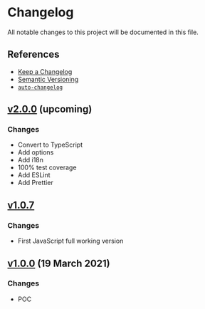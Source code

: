 # Changelog

All notable changes to this project will be documented in this file.

## References

- [Keep a Changelog](https://keepachangelog.com/en/1.0.0/)
- [Semantic Versioning](https://semver.org/spec/v2.0.0.html)
- [`auto-changelog`](https://github.com/CookPete/auto-changelog)

## [v2.0.0](https://github.com/Zehntor/time-formatter/compare) (upcoming)

### Changes
- Convert to TypeScript
- Add options
- Add i18n
- 100% test coverage
- Add ESLint
- Add Prettier

## [v1.0.7](https://github.com/Zehntor/time-formatter/compare)

### Changes
- First JavaScript full working version 

## [v1.0.0](https://github.com/Zehntor/time-formatter/compare) (19 March 2021)

### Changes
- POC 
